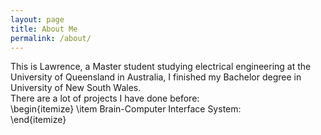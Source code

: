 ```yaml
---
layout: page
title: About Me
permalink: /about/
---
```


This is Lawrence, a Master student studying electrical engineering at the University of Queensland in Australia, I finished my Bachelor degree in University of New South Wales.<br>
There are a lot of projects I have done before:<br>
\begin{itemize}
  \item Brain-Computer Interface System:<br>
\end{itemize}

